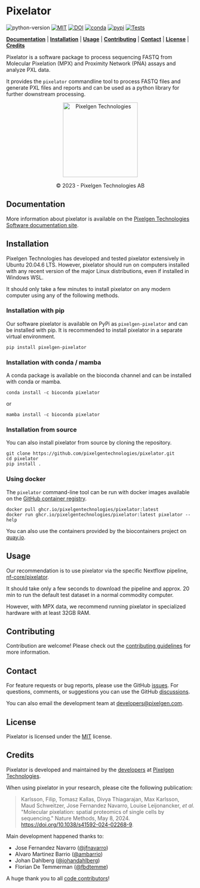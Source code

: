 # Pixelator

![python-version](https://img.shields.io/badge/python-3.10%20%7C%203.11%20%7C%203.12-blue)
[![MIT](https://img.shields.io/badge/license-MIT-blue)](https://opensource.org/licenses/MIT)
[![DOI](https://img.shields.io/badge/DOI-10.1038/S41592--024--02268--9-B31B1B.svg)](https://doi.org/10.1038/s41592-024-02268-9)
[![conda](https://anaconda.org/bioconda/pixelator/badges/version.svg)](https://bioconda.github.io/recipes/pixelator/README.html#package-pixelator)
[![pypi](https://img.shields.io/pypi/v/pixelgen-pixelator)](https://pypi.org/project/pixelgen-pixelator/)
[![Tests](https://github.com/PixelgenTechnologies/pixelator/actions/workflows/tests.yml/badge.svg)](https://github.com/PixelgenTechnologies/pixelator/actions/workflows/tests.yml)

[**Documentation**](#documentation) |
[**Installation**](#installation) |
[**Usage**](#usage) |
[**Contributing**](#contributing) |
[**Contact**](#contact) |
[**License**](#license) |
[**Credits**](#credits)

Pixelator is a software package to process sequencing FASTQ from Molecular Pixelation (MPX) and
Proximity Network (PNA) assays and analyze PXL data.

It provides the `pixelator` commandline tool to process FASTQ files and generate PXL files and reports
and can be used as a python library for further downstream processing.

<p align="center">
    <img src="https://www.pixelgen.com/wp-content/uploads/2022/12/share-image-pixelgen.png" height=200
     alt="Pixelgen Technologies" />
</p>
<div align="center">© 2023 - Pixelgen Technologies AB</div>

## Documentation

More information about pixelator is available on the [Pixelgen Technologies Software documentation site](https://software.pixelgen.com/).

## Installation

Pixelgen Technologies has developed and tested pixelator extensively in Ubuntu 20.04.6 LTS. However, pixelator should run on computers installed with any recent version of the major Linux distributions, even if installed in Windows WSL.

It should only take a few minutes to install pixelator on any modern computer using any of the following methods.

### Installation with pip

Our software pixelator is available on PyPi as `pixelgen-pixelator` and can be installed with pip.
It is recommended to install pixelator in a separate virtual environment.

```shell
pip install pixelgen-pixelator
```

### Installation with conda / mamba

A conda package is available on the bioconda channel and can be installed with conda or mamba.

```shell
conda install -c bioconda pixelator
```

or

```shell
mamba install -c bioconda pixelator
```

### Installation from source

You can also install pixelator from source by cloning the repository.

```shell
git clone https://github.com/pixelgentechnologies/pixelator.git
cd pixelator
pip install .
```

### Using docker

The `pixelator` command-line tool can be run with docker images available on
the [GitHub container registry](https://github.com/PixelgenTechnologies/pixelator/pkgs/container/pixelator).

```shell
docker pull ghcr.io/pixelgentechnologies/pixelator:latest
docker run ghcr.io/pixelgentechnologies/pixelator:latest pixelator --help
```

You can also use the containers provided by the biocontainers project on [quay.io](https://quay.io/repository/biocontainers/pixelator).

## Usage

Our recommendation is to use pixelator via the specific Nextflow pipeline, [nf-core/pixelator](https://github.com/nf-core/pixelator).

It should take only a few seconds to download the pipeline and approx. 20 min to run the default test dataset in a normal commodity computer.

However, with MPX data, we recommend running pixelator in specialized hardware with at least 32GB RAM.

## Contributing

Contribution are welcome!
Please check out the [contributing guidelines](./CONTRIBUTING.md) for more information.

## Contact

For feature requests or bug reports, please use the GitHub [issues](https://github.com/PixelgenTechnologies/pixelator/issues).
For questions, comments, or suggestions you can use the GitHub [discussions](https://github.com/PixelgenTechnologies/pixelator/discussions).

You can also email the development team at [developers@pixelgen.com](mailto:developers@pixelgen.com).

## License

Pixelator is licensed under the [MIT](./LICENSE) license.

## Credits

Pixelator is developed and maintained by the [developers](https://github.com/PixelgenTechnologies) at [Pixelgen Technologies](https://pixelgen.com).

When using pixelator in your research, please cite the following publication:

> Karlsson, Filip, Tomasz Kallas, Divya Thiagarajan, Max Karlsson, Maud Schweitzer, Jose Fernandez Navarro, Louise Leijonancker, _et al._ "Molecular pixelation: spatial proteomics of single cells by sequencing." Nature Methods, May 8, 2024. https://doi.org/10.1038/s41592-024-02268-9.

Main development happened thanks to:

-   Jose Fernandez Navarro ([@jfnavarro](https://github.com/jfnavarro))
-   Alvaro Martinez Barrio ([@ambarrio](https://github.com/ambarrio))
-   Johan Dahlberg ([@johandahlberg](https://github.com/johandahlberg))
-   Florian De Temmerman ([@fbdtemme](https://github.com/fbdtemme))

A huge thank you to all [code contributors](https://github.com/PixelgenTechnologies/pixelator/graphs/contributors)!
